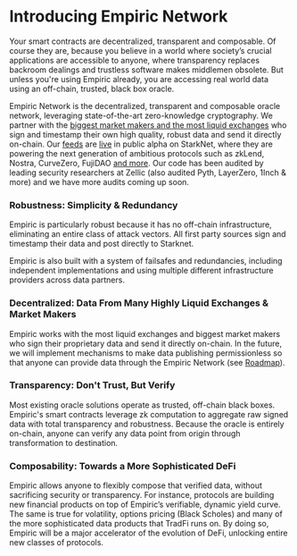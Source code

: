 # Introducing Empiric Network

Your smart contracts are decentralized, transparent and composable. Of course they are, because you believe in a world where society’s crucial applications are accessible to anyone, where transparency replaces backroom dealings and trustless software makes middlemen obsolete. But unless you're using Empiric already, you are accessing real world data using an off-chain, trusted, black box oracle.

Empiric Network is the decentralized, transparent and composable oracle network, leveraging state-of-the-art zero-knowledge cryptography. We partner with the [biggest market makers and the most liquid exchanges](https://empiric.network/publishers) who sign and timestamp their own high quality, robust data and send it directly on-chain. Our [feeds](../using-empiric/supported-assets.md) are [live](https://empiric.network/) in public alpha on StarkNet, where they are powering the next generation of ambitious protocols such as zkLend, Nostra, CurveZero, FujiDAO [and more](https://empiric.network/protocols). Our code has been audited by leading security researchers at Zellic (also audited Pyth, LayerZero, 1Inch & more) and we have more audits coming up soon.

### **Robustness: Simplicity & Redundancy**

Empiric is particularly robust because it has no off-chain infrastructure, eliminating an entire class of attack vectors. All first party sources sign and timestamp their data and post directly to Starknet.

Empiric is also built with a system of failsafes and redundancies, including independent implementations and using multiple different infrastructure providers across data partners.

### Decentralized: Data From Many Highly Liquid Exchanges & Market Makers

Empiric works with the most liquid exchanges and biggest market makers who sign their proprietary data and send it directly on-chain. In the future, we will implement mechanisms to make data publishing permissionless so that anyone can provide data through the Empiric Network (see [Roadmap](https://github.com/Astraly-Labs/Empiric/blob/master/how-empiric-works/roadmap.md)).

### Transparency: Don't Trust, But Verify

Most existing oracle solutions operate as trusted, off-chain black boxes. Empiric's smart contracts leverage zk computation to aggregate raw signed data with total transparency and robustness. Because the oracle is entirely on-chain, anyone can verify any data point from origin through transformation to destination.

### **Composability:** Towards a More Sophisticated DeFi

Empiric allows anyone to flexibly compose that verified data, without sacrificing security or transparency. For instance, protocols are building new financial products on top of Empiric’s verifiable, dynamic yield curve. The same is true for volatility, options pricing (Black Scholes) and many of the more sophisticated data products that TradFi runs on. By doing so, Empiric will be a major accelerator of the evolution of DeFi, unlocking entire new classes of protocols.
